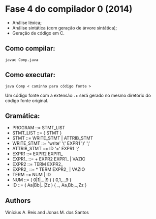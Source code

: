 Fase 4 do compilador 0 (2014)
============================
* Análise léxica;
* Análise sintática (com geração de árvore sintática);
* Geração de código em C.

Como compilar:
-------------
`javac Comp.java`

Como executar:
--------------
`java Comp < caminho para código fonte >`

Um código fonte com a extensão `.c` será gerado no mesmo diretório do
código fonte original.

Gramática:
----------
 * PROGRAM	::= STMT_LIST
 * STMT_LIST	::= { STMT }
 * STMT 	::=  WRITE_STMT | ATTRIB_STMT 
 * WRITE_STMT	::= 'write' '(' EXPR1 ')' ';'
 * ATTRIB_STMT	::= ID '=' EXPR1 ';'
 * EXPR1	::= EXPR2 EXPR1_
 * EXPR1_	::= + EXPR2 EXPR1_ | VAZIO
 * EXPR2	::= TERM EXPR2_
 * EXPR2_	::= * TERM EXPR2_  | VAZIO
 * TERM		::= NUM | ID
 * NUM		::= ( 0|1|...|9 ) { 0,1,..,9 }
 * ID		::= ( Aa|Bb|..|Zz ) { _, Aa,Bb,..,Zz }

Authors
-------
Vinícius A. Reis and Jonas M. dos Santos
